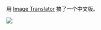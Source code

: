 <!--
title: 内部开发者平台小抄本
Cover: ./idp-cheatsheet.png
-->


用 [Image Translator](https://imagetranslator.io/) 搞了一个中文版。

![](https://yylives.cc/wp-content/uploads/2023/12/idp-cheatsheet-chinese.png)
